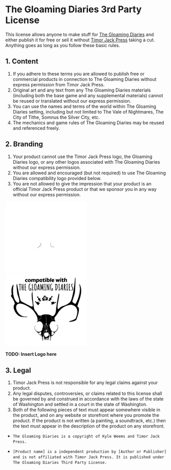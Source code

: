 # The Gloaming Diaries 3rd Party License

This license allows anyone to make stuff for [The Gloaming Diaries](https://timorjack.itch.io/gloaming-diaries) and either publish it for free or sell it without [Timor Jack Press](https://timorjack.itch.io/) taking a cut. Anything goes as long as you follow these basic rules.

## 1. Content

1. If you adhere to these terms you are allowed to publish free or commercial products in connection to The Gloaming Diaries without express permission from Timor Jack Press.
2. Original art and any text from any The Gloaming Diaries materials (including both the base game and any supplemental materials) cannot be reused or translated without our express permission.
3. You can use the names and terms of the world within The Gloaming Diaries setting, including but not limited to The Vale of Nightmares, The City of Tithe, Somnus the Silver City, etc.
4. The mechanics and game rules of The Gloaming Diaries may be reused and referenced freely. 

## 2. Branding

1. Your product cannot use the Timor Jack Press logo, the Gloaming Diaries logo, or any other logos associated with The Gloaming Diaries without our express permission.
2. You are allowed and encouraged (but not required) to use The Gloaming Diaries compatibility logo provided below.
3. You are not allowed to give the impression that your product is an official Timor Jack Press product or that we sponsor you in any way without our express permission.

<img src="https://github.com/cssquirrel/The-Gloaming-Diaries-Third-Party-License/raw/main/assets/tgd-compatibility-logo-white.png?raw=true" width="255" style="background:black">

<img src="https://github.com/cssquirrel/The-Gloaming-Diaries-Third-Party-License/raw/main/assets/tgd-compatibility-logo-black.png?raw=true" width="255" style="background:white">



**TODO: Insert Logo here**

## 3. Legal

1. Timor Jack Press is not responsible for any legal claims against your product.
2. Any legal disputes, controversies, or claims related to this license shall be governed by and construed in accordance with the laws of the state of Washington and settled in a court in the state of Washington.
3. Both of the following pieces of text must appear somewhere visible in the product, and on any website or storefront where you promote the product. If the product is not written (a painting, a soundtrack, etc.) then the text must appear in the description of the product on any storefront.

* ```The Gloaming Diaries is a copyright of Kyle Weems and Timor Jack Press.```

* ```[Product name] is a independent production by [Author or Publisher] and is not affiliated with Timor Jack Press. It is published under The Gloaming Diaries Third Party License.```